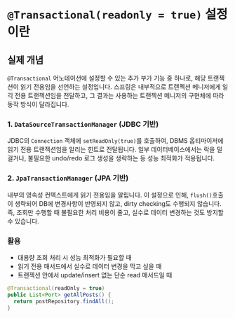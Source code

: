 # `@Transactional(readonly = true)` 설정이란
## 실제 개념
`@Transactional` 어노테이션에 설정할 수 있는 추가 부가 기능 중 하나로, 해당 트랜젝션이 읽기 전용임을 선언하는 설정입니다. 
스프링은 내부적으로 트랜젝션 메니저에게 일긱 전용 트랜젝션임을 전달하고, 그 결과는 사용하는 트랜젝션 메니저의 구현체에 따라 동작 방식이 달라집니다. 

### 1. `DataSourceTransactionManager` (JDBC 기반)
JDBC의 `Connection` 객체에 `setReadOnly(true)`를 호출하여, DBMS 옵티마이저에 읽기 전용 트랜젝션임을 알리는 힌트로 전달됩니다. 
일부 데이터베이스에서는 락을 덜 걸거나, 불필요한 undo/redo 로그 생성을 생략하는 등 성능 최적화가 적용됩니다. 

### 2. `JpaTransactionManager` (JPA 기반)
내부의 영속성 컨텍스트에게 읽기 전용임을 알립니다. 
이 설정으로 인해, `flush()`호출이 생략되어 DB에 변경사항이 반영되지 않고, dirty checking도 수행되지 않습니다. 
즉, 조회만 수행할 때 불필요한 처리 비용이 줄고, 실수로 데이터 변경하는 것도 방지할 수 있습니다. 

### 활용
* 대용량 조회 처리 시 성능 최적화가 필요할 때
* 읽기 전용 매서드에서 실수로 데이터 변경을 막고 싶을 때
* 트랜젝션 안에서 update/insert 없는 단순 read 매서드일 때
```java
@Transactional(readOnly = true)
public List<Port> getAllPosts() {
  return postRepository.findAll();
}
```
